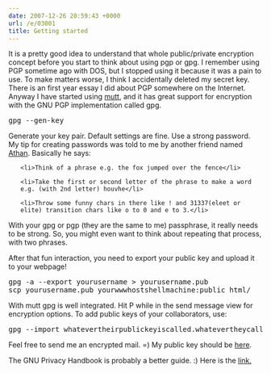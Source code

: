 ```yaml
---
date: 2007-12-26 20:59:43 +0000
url: /e/03001
title: Getting started
---
```


<html>
<p> It is a pretty good idea to understand that whole public/private encryption
concept before you start to think about using pgp or gpg.  I remember using PGP
sometime ago with DOS, but I stopped using it because it was a pain to use. To
make matters worse, I think I accidentally deleted my secret key. There is an
first year essay I did about PGP somewhere on the Internet. Anyway I have
started using <a href="http://www.mutt.org">mutt</a>, and it has great support
for encryption with the GNU PGP implementation called gpg. </p>
<pre>
gpg --gen-key
</pre>
<p>Generate your key pair. Default settings are fine. Use a strong password. My
tip for creating passwords was told to me by another friend named <a
href="http://www.fysh.org/~athan/">Athan</a>. Basically he says:</p>
<ol>

	<li>Think of a phrase e.g. the fox jumped over the fence</li>

	<li>Take the first or second letter of the phrase to make a word e.g. (with 2nd letter) houvhe</li>

	<li>Throw some funny chars in there like ! and 31337(eleet or elite) transition chars like o to 0 and e to 3.</li>
</ol>
<p>With your gpg or pgp (they are the same to me) passphrase, it really needs
to be strong. So, you might even want to think about repeating that process,
with two phrases.  </p>
<p>After that fun interaction, you need to export your public key and upload it to
your webpage!</p>
<pre>
gpg -a --export yourusername &gt; yourusername.pub
scp yourusername.pub yourwwwhostshellmachine:public_html/
</pre>
<p>With mutt gpg is well integrated. Hit P while in the send message view for
encryption options. To add public keys of your collaborators, use:</p>
<pre>
gpg --import whatevertheirpublickeyiscalled.whatevertheycalledtheextension
</pre>
<p>Feel free to send me an encrypted mail. =) My public key should be <a
href="http://www.cs.helsinki.fi/u/hendry/hendry.pub">here</a>.</p>
<p>
The GNU Privacy Handbook is probably a better guide. :) Here is the <a href="http://www.gnupg.org/gph/en/manual.html">link.</a>
</p>
</html>
